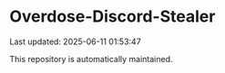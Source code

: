 # Overdose-Discord-Stealer

Last updated: 2025-06-11 01:53:47

This repository is automatically maintained.

